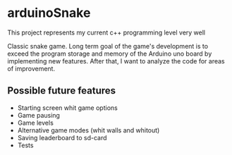 # arduinoSnake
This project represents my current c++ programming level very well

Classic snake game. Long term goal of the game's development is to exceed the 
program storage and memory of the Arduino uno board by implementing new features. 
After that, I want to analyze the code for areas of improvement.

## Possible future features
- Starting screen whit game options
- Game pausing
- Game levels
- Alternative game modes (whit walls and whitout)
- Saving leaderboard to sd-card 
- Tests
